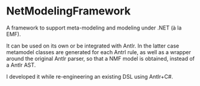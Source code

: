 NetModelingFramework
====================

A framework to support meta-modeling and modeling under .NET (à la EMF).

It can be used on its own or be integrated with Antlr. In the latter case metamodel classes are generated for each Antrl rule, as well as a wrapper around the original Antlr parser, so that a NMF model is obtained, instead of a Antlr AST.

I developed it while re-engineering an existing DSL using Antlr+C#.
